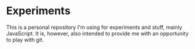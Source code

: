 # Experiments
This is a personal repository I'm using for experiments and stuff, mainly JavaScript. It is, however, also intended to provide me with an opportunity to play with git.
